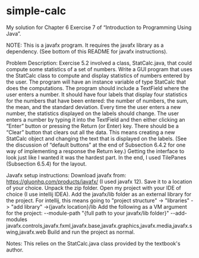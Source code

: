 # simple-calc

My solution for Chapter 6 Exercise 7 of “Introduction to Programming Using Java”.

NOTE: This is a javafx program. It requires the javafx library as a dependency. (See bottom of this README for javafx instructions).

Problem Description:
Exercise 5.2 involved a class, StatCalc.java, that could compute some statistics of a set
of numbers. Write a GUI program that uses the StatCalc class to compute and display
statistics of numbers entered by the user. The program will have an instance variable of
type StatCalc that does the computations. The program should include a TextField where
the user enters a number. It should have four labels that display four statistics for the
numbers that have been entered: the number of numbers, the sum, the mean, and the
standard deviation. Every time the user enters a new number, the statistics displayed
on the labels should change. The user enters a number by typing it into the TextField
and then either clicking an “Enter” button or pressing the Return (or Enter) key. There
should be a “Clear” button that clears out all the data. This means creating a new
StatCalc object and changing the text that is displayed on the labels. (See the discussion
of “default buttons” at the end of Subsection 6.4.2 for one way of implementing a response
the Return key.)
Getting the interface to look just like I wanted it was the hardest part. In the end, I used
TilePanes (Subsection 6.5.4) for the layout.

Javafx setup instructions:
Download javafx from: https://gluonhq.com/products/javafx/ (I used javafx 12). Save it to a location of your choice.
Unpack the zip folder.
Open my project with your IDE of choice (I use intellij IDEA).
Add the javafx/lib folder as an external library for the project. For intellij, this means going to "project structure" -> "libraries" -> "add library" ->{javafx location}/lib
Add the following as a VM argument for the project: --module-path "{full path to your javafx/lib folder}" --add-modules javafx.controls,javafx.fxml,javafx.base,javafx.graphics,javafx.media,javafx.swing,javafx.web
Build and run the project as normal.

Notes: This relies on the StatCalc.java class provided by the textbook's author.
